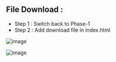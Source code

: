 ## File Download :
- Step 1 : Switch back to Phase-1
- Step 2 : Add download file in index.html

![image](https://user-images.githubusercontent.com/86548591/158075978-47043a18-2ff4-41c0-b93c-287aab908506.png)

![image](https://user-images.githubusercontent.com/86548591/158076030-b493d661-233a-45ce-a7ee-39a798ee143f.png)

